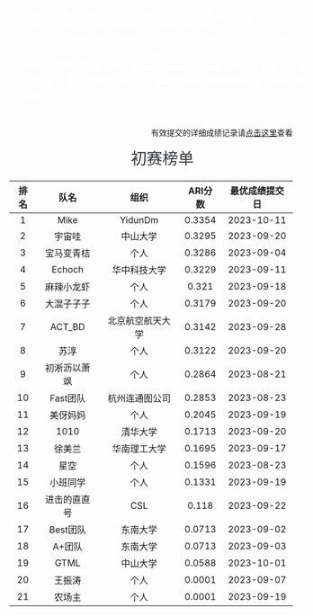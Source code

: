 <style>
.ICDM-banner {
    width: 100%;
    background-image: url("https://mdn.alipayobjects.com/huamei_qcdryc/afts/img/A*c41lRYAbTeYAAAAAAAAAAAAADgOBAQ/original");
    background-size: cover;
    background-repeat:no-repeat;
    font-family: AlibabaPuHuiTi_2_85_Bold;
    padding: 28px;
    color:#fff;
    font-size: 36px;
    font-weight: 700;
}
.p20{
    padding:0 20px;
}
.ICDM-part-title {
    height: 45px;
    width: 100%;
    font-family: AlibabaPuHuiTi_2_85_Bold;
    font-size: 28px;
    color: rgba(26, 27, 37, 0.88);
     font-weight:500;
     margin:15px 0;
     text-align:center;
}
.ICDM-part-text {
    font-family: PingFangSC;
    font-weight: 400;
    font-size: 14px;
    color: rgba(26, 27, 37, 0.65);
    line-height: 25px;
}
</style>

<div class="ICDM-banner">
    ICDM 2023 大赛成绩榜单
    <div class="ICDM-part-text" style="color:#fff;">
    初赛和复赛阶段的评估函数按照 Adjusted rand score(ARI)计算。结果取历史最高分，分数榜单每天（T+1）在网站更新。
    <br>
    <strong style="color:#fff;">附件命名须满足"{队名}(必填)-{组织}(必填)-{index}(可选).txt"样式，例如"蚂小安-个人.txt"、"张三-XX大学-exp1.txt"。期望标签数量为2365188条，详见赛题提交说明。</strong>
    </div>
</div>

<div style="margin-top: 16px; font-weight: 500; text-align: right;">有效提交的详细成绩记录请<a href='https://github.com/TuGraph-family/tugraph-db/discussions/284' target='_blank'>点击这里</a>查看</div>


<div class="ICDM-part-title p20">
初赛榜单
</div>

| 排名 | 队名 | 组织 |  ARI分数 | 最优成绩提交日 |
|:--------------------:|:----------------------:|:----------------------:|:--------------------:|:----------------------:|
|1|Mike|YidunDm|0.3354|2023-10-11|
|2|宇宙哇|中山大学|0.3295|2023-09-20|
|3|宝马变青桔|个人|0.3286|2023-09-04|
|4|Echoch|华中科技大学|0.3229|2023-09-11|
|5|麻辣小龙虾|个人|0.321|2023-09-18|
|6|大混子子子|个人|0.3179|2023-09-20|
|7|ACT_BD|北京航空航天大学|0.3142|2023-09-28|
|8|苏淳|个人|0.3122|2023-09-20|
|9|初淅沥以萧飒|个人|0.2864|2023-08-21|
|10|Fast团队|杭州连通图公司|0.2853|2023-08-23|
|11|美伢妈妈|个人|0.2045|2023-09-19|
|12|1010|清华大学|0.1713|2023-09-20|
|13|徐美兰|华南理工大学|0.1695|2023-09-17|
|14|星空|个人|0.1596|2023-08-23|
|15|小班同学|个人|0.1331|2023-09-19|
|16|进击的直直号|CSL|0.118|2023-09-22|
|17|Best团队|东南大学|0.0713|2023-09-02|
|18|A+团队|东南大学|0.0713|2023-09-03|
|19|GTML|中山大学|0.0588|2023-10-01|
|20|王振涛|个人|0.0001|2023-09-07|
|21|农场主|个人|0.0001|2023-09-19|
